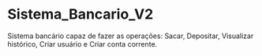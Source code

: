 # Sistema_Bancario_V2

Sistema bancário capaz de fazer as operações: Sacar, Depositar, Visualizar histórico, Criar usuário e Criar conta corrente.
